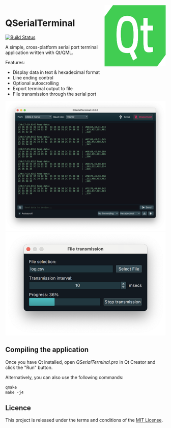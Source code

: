 <a href="#">
    <img width="192px" height="192px" src="doc/icon.svg" align="right" />
</a>

# QSerialTerminal

[![Build Status](https://github.com/alex-spataru/QSerialTerminal/workflows/Build/badge.svg)](https://github.com/alex-spataru/QSerialTerminal/actions)

A simple, cross-platform serial port terminal application written with Qt/QML.

Features:
- Display data in text & hexadecimal format
- Line ending control
- Optional autoscrolling
- Export terminal output to file
- File transmission through the serial port

![Main window screenshot](doc/mainwindow.png)
![File transmission](doc/file-transmission.png)

## Compiling the application

Once you have Qt installed, open *QSerialTerminal.pro* in Qt Creator and click the "Run" button.

Alternatively, you can also use the following commands:

	qmake
	make -j4

## Licence

This project is released under the terms and conditions of the [MIT License](LICENSE.md).
